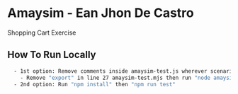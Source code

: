 
# Amaysim - Ean Jhon De Castro

Shopping Cart Exercise


## How To Run Locally

```bash
  - 1st option: Remove comments inside amaysim-test.js wherever scenario is needed
    - Remove "export" in line 27 amaysim-test.mjs then run "node amaysim-test.js" (Make sure you are in the directory of this repository)
  - 2nd option: Run "npm install" then "npm run test"
```
    
